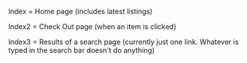 Index = Home page (includes latest listings)

Index2 = Check Out page (when an item is clicked)

Index3 = Results of a search page (currently just one link. Whatever is typed in the search bar doesn't do anything)
